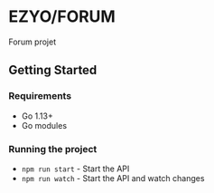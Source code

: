# EZYO/FORUM

Forum projet

## Getting Started

### Requirements

- Go 1.13+
- Go modules

### Running the project

 - ``npm run start`` - Start the API
 - ``npm run watch`` - Start the API and watch changes